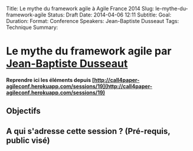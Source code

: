 Title: Le mythe du framework agile à Agile France 2014 
Slug: le-mythe-du-framework-agile
Status: Draft
Date: 2014-04-06 12:11
Subtitle: 
Goal: 
Duration: 
Format: Conference
Speakers: Jean-Baptiste Dusseaut
Tags: Technique
Summary: 


# Le mythe du framework agile par [Jean-Baptiste Dusseaut](../bios/jean-baptiste-dusseaut.html)

**Reprendre ici les éléments depuis [http://call4paper-agileconf.herokuapp.com/sessions/19](http://call4paper-agileconf.herokuapp.com/sessions/19)**
## Objectifs

## A qui s'adresse cette session ? (Pré-requis, public visé)


